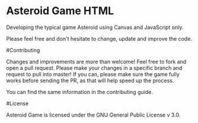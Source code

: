 # Asteroid Game HTML
Developing the typical game Asteroid using Canvas and JavaScript only.

Please feel free and don't hesitate to change, update and improve the code.

#Contributing

Changes and improvements are more than welcome! Feel free to fork and open a pull request. Please make your changes in a specific branch and request to pull into master! If you can, please make sure the game fully works before sending the PR, as that will help speed up the process.

You can find the same information in the contributing guide.

#License

Asteroid Game is licensed under the GNU General Public License v 3.0.
